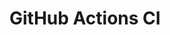 # GitHub Actions CI







































































































































































































































































































































































































































































































































































































































































































































































































































































